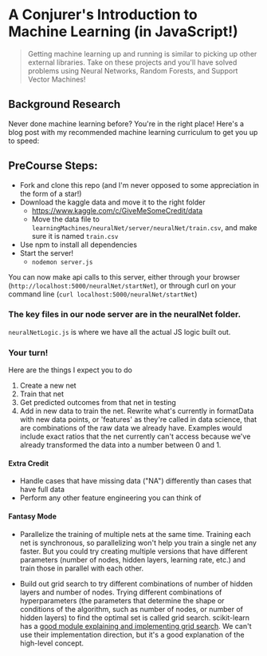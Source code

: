 # A Conjurer's Introduction to Machine Learning (in JavaScript!)
> Getting machine learning up and running is similar to picking up other external libraries. Take on these projects and you'll have solved problems using Neural Networks, Random Forests, and Support Vector Machines!

## Background Research
Never done machine learning before? You're in the right place! 
Here's a blog post with my recommended machine learning curriculum to get you up to speed:



## PreCourse Steps:

* Fork and clone this repo (and I'm never opposed to some appreciation in the form of a star!)
* Download the kaggle data and move it to the right folder
    * https://www.kaggle.com/c/GiveMeSomeCredit/data
    * Move the data file to `learningMachines/neuralNet/server/neuralNet/train.csv`, and make sure it is named `train.csv`
* Use npm to install all dependencies
* Start the server!
    * `nodemon server.js`

You can now make api calls to this server, either through your browser (`http://localhost:5000/neuralNet/startNet`), or through curl on your command line (`curl localhost:5000/neuralNet/startNet`)

### The key files in our node server are in the neuralNet folder.
  `neuralNetLogic.js` is where we have all the actual JS logic built out. 

### Your turn!
Here are the things I expect you to do
  1. Create a new net
  2. Train that net
  3. Get predicted outcomes from that net in testing
  4. Add in new data to train the net. Rewrite what's currently in formatData with new data points, or 'features' as they're called in data science, that are combinations of the raw data we already have. Examples would include exact ratios that the net currently can't access because we've already transformed the data into a number between 0 and 1.

#### Extra Credit
  * Handle cases that have missing data ("NA") differently than cases that have full data
  * Perform any other feature engineering you can think of

#### Fantasy Mode
  - Parallelize the training of multiple nets at the same time. Training each net is synchronous, so parallelizing won't help you train a single net any faster. But you could try creating multiple versions that have different parameters (number of nodes, hidden layers, learning rate, etc.) and train those in parallel with each other. 

  - Build out grid search to try different combinations of number of hidden layers and number of nodes. 
    Trying different combinations of hyperparameters (the parameters that determine the shape or conditions of the algorithm, such as number of nodes, or number of hidden layers) to find the optimal set is called grid search. scikit-learn has a [good module explaining and implementing grid search](http://scikit-learn.org/stable/modules/generated/sklearn.grid_search.GridSearchCV.html). We can't use their implementation direction, but it's a good explanation of the high-level concept.
